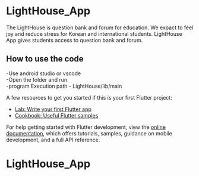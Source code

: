 # LightHouse_App

The LightHouse is question bank and forum for education. We expact to feel joy and reduce stress for Korean and international students.
LightHouse App gives students access to question bank and forum.

## How to use the code

-Use android studio or vscode<br/>
-Open the folder and run<br/>
-program Execution path    -     LightHouse/lib/main 

A few resources to get you started if this is your first Flutter project:

- [Lab: Write your first Flutter app](https://docs.flutter.dev/get-started/codelab)
- [Cookbook: Useful Flutter samples](https://docs.flutter.dev/cookbook)

For help getting started with Flutter development, view the
[online documentation](https://docs.flutter.dev/), which offers tutorials,
samples, guidance on mobile development, and a full API reference.
# LightHouse_App
